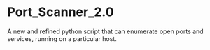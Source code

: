# Port_Scanner_2.0
A new and refined python script that can enumerate open ports and services, running on a particular host.
